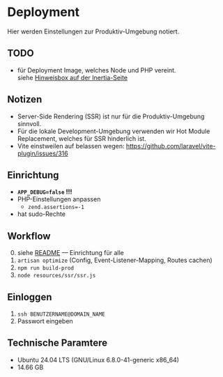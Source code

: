 # Deployment
Hier werden Einstellungen zur Produktiv-Umgebung notiert.

## TODO
- für Deployment Image, welches Node und PHP vereint.<br>
  siehe [Hinweisbox auf der Inertia-Seite](https://inertiajs.com/server-side-rendering)

## Notizen
- Server-Side Rendering (SSR) ist nur für die Produktiv-Umgebung sinnvoll.
- Für die lokale Development-Umgebung verwenden wir Hot Module Replacement,
  welches für SSR hinderlich ist.
- Vite einstweilen auf belassen wegen: https://github.com/laravel/vite-plugin/issues/316

## Einrichtung
- **`APP_DEBUG=false` !!!**
- PHP-Einstellungen anpassen
	- `zend.assertions=-1`
- hat sudo-Rechte

## Workflow
0. siehe [README](../README.md) — Einrichtung für alle
2. `artisan optimize` (Config, Event-Listener-Mapping, Routes cachen)
3. `npm run build-prod`
4. `node resources/ssr/ssr.js`

## Einloggen
1. `ssh BENUTZERNAME@DOMAIN_NAME`
2. Passwort eingeben

## Technische Paramtere
- Ubuntu 24.04 LTS (GNU/Linux 6.8.0-41-generic x86_64)
- 14.66 GB
